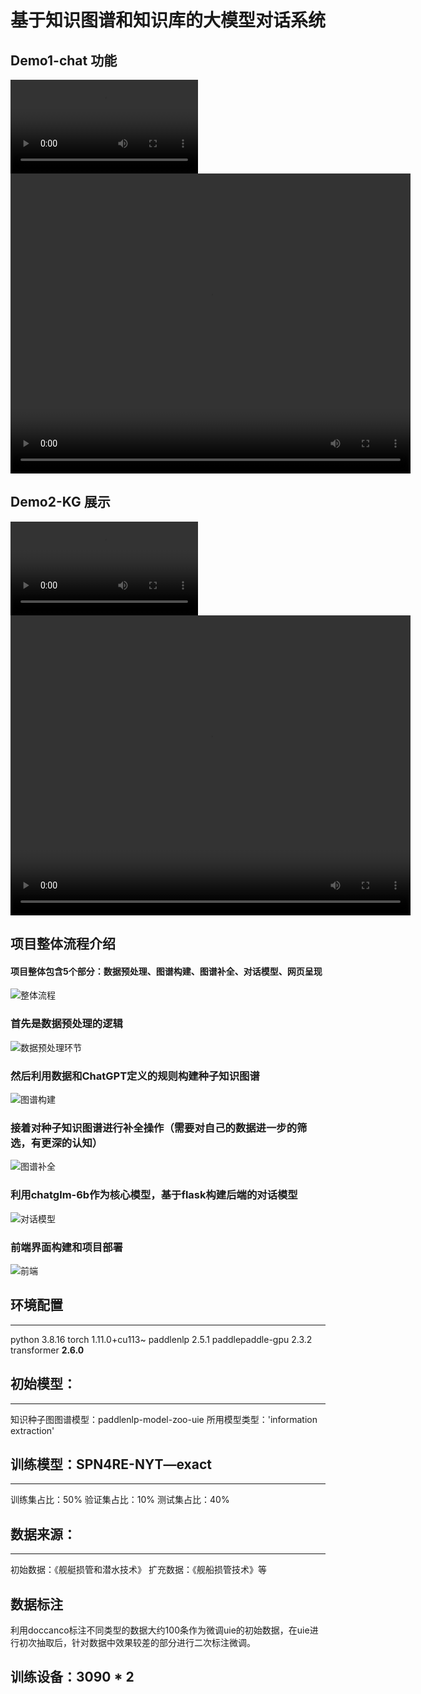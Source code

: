 # 基于知识图谱和知识库的大模型对话系统

## Demo1-chat 功能
![chat](https://github.com/littlewwwhite/KnowledgeGraph-based-on-Raw-text-A27/raw/main/demo/video-demo-chat.mp4)
<video src="https://github.com/littlewwwhite/KnowledgeGraph-based-on-Raw-text-A27/raw/main/demo/video-demo-chat.mp4" width="640" height="480" controls></video>
<!-- <video controls src="demo/demo_video.mp4" title="Demo"></video> -->

## Demo2-KG 展示
![KG](https://github.com/littlewwwhite/KnowledgeGraph-based-on-Raw-text-A27/raw/main/demo/video-demo-kg.mp4)
<video src="https://github.com/littlewwwhite/KnowledgeGraph-based-on-Raw-text-A27/raw/main/demo/video-demo-kg.mp4" width="640" height="480" controls></video>

## 项目整体流程介绍
#### 项目整体包含5个部分：数据预处理、图谱构建、图谱补全、对话模型、网页呈现
![整体流程](/demo/all.png)

### 首先是数据预处理的逻辑
![数据预处理环节](/demo/data_process.png)

### 然后利用数据和ChatGPT定义的规则构建种子知识图谱
![图谱构建](demo/build_kg.png)


### 接着对种子知识图谱进行补全操作（需要对自己的数据进一步的筛选，有更深的认知）
![图谱补全](demo/kg.png)

### 利用chatglm-6b作为核心模型，基于flask构建后端的对话模型
![对话模型](demo/chat.png)

### 前端界面构建和项目部署
![前端](demo/web.png)


## 环境配置

---
python                    3.8.16
torch                     1.11.0+cu113~
paddlenlp                 2.5.1
paddlepaddle-gpu          2.3.2
transformer               **2.6.0**


## 初始模型：
---
知识种子图图谱模型：paddlenlp-model-zoo-uie
所用模型类型：'information extraction'


##  训练模型：SPN4RE-NYT—exact
---
训练集占比：50%
验证集占比：10%
测试集占比：40%


## 数据来源：
---
初始数据：《舰艇损管和潜水技术》
扩充数据：《舰船损管技术》等

## 数据标注
利用doccanco标注不同类型的数据大约100条作为微调uie的初始数据，在uie进行初次抽取后，针对数据中效果较差的部分进行二次标注微调。

## 训练设备：3090 * 2

